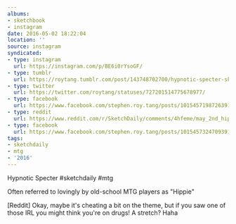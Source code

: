 ```yaml
---
albums:
- sketchbook
- instagram
date: 2016-05-02 18:22:04
location: ''
source: instagram
syndicated:
- type: instagram
  url: https://instagram.com/p/BE6i0rYsoGF/
- type: tumblr
  url: https://roytang.tumblr.com/post/143748702700/hypnotic-specter-sketchdaily-mtg
- type: twitter
  url: https://twitter.com/roytang/statuses/727201514775678977/
- type: facebook
  url: https://www.facebook.com/stephen.roy.tang/posts/10154571987263912:1
- type: reddit
  url: https://www.reddit.com/r/SketchDaily/comments/4hfeme/may_2nd_hippies/d2puxyg/
- type: facebook
  url: https://www.facebook.com/stephen.roy.tang/posts/10154573247093912
tags:
- sketchdaily
- mtg
- '2016'
---
```


Hypnotic Specter #sketchdaily #mtg

Often referred to lovingly by old-school MTG players as "Hippie"

[Reddit] Okay, maybe it's cheating a bit on the theme, but if you saw one of those IRL you might think you're on drugs! A stretch? Haha